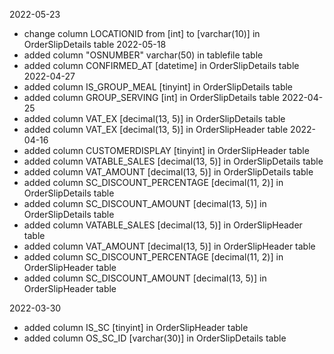 2022-05-23
- change column LOCATIONID from [int] to [varchar(10)] in OrderSlipDetails table
2022-05-18
- added column "OSNUMBER" varchar(50) in tablefile table
- added column CONFIRMED_AT [datetime] in OrderSlipDetails table
2022-04-27
- added column IS_GROUP_MEAL [tinyint] in OrderSlipDetails table
- added column GROUP_SERVING [int] in OrderSlipDetails table
2022-04-25
- added column VAT_EX [decimal(13, 5)] in OrderSlipDetails table
- added column VAT_EX [decimal(13, 5)] in OrderSlipHeader table
2022-04-16
- added column CUSTOMERDISPLAY [tinyint] in OrderSlipHeader table
- added column VATABLE_SALES [decimal(13, 5)] in OrderSlipDetails table
- added column VAT_AMOUNT [decimal(13, 5)] in OrderSlipDetails table
- added column SC_DISCOUNT_PERCENTAGE [decimal(11, 2)] in OrderSlipDetails table
- added column SC_DISCOUNT_AMOUNT [decimal(13, 5)] in OrderSlipDetails table
- added column VATABLE_SALES [decimal(13, 5)] in OrderSlipHeader table
- added column VAT_AMOUNT [decimal(13, 5)] in OrderSlipHeader table
- added column SC_DISCOUNT_PERCENTAGE [decimal(11, 2)] in OrderSlipHeader table
- added column SC_DISCOUNT_AMOUNT [decimal(13, 5)] in OrderSlipHeader table

2022-03-30
- added column IS_SC [tinyint] in OrderSlipHeader table
- added column OS_SC_ID [varchar(30)] in OrderSlipDetails table
